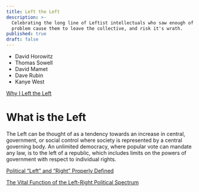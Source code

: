 ```yaml
---
title: Left the Left
description: >-
  Celebrating the long line of Leftist intellectuals who saw enough of the
  problem cause them to leave the collective, and risk it's wrath.
published: true
draft: false
---
```

- David Horowitz
- Thomas Sowell
- David Mamet
- Dave Rubin
- Kanye West

[Why I Left the Left](https://www.huffingtonpost.com/seth-swirsky/why-i-left-the-left_b_22666.html)

# What is the Left

The Left can be thought of as a tendency towards an increase in central, government, or social control where society is represented by a central governing body. An unlimited democracy, where popular vote can mandate any law, is to the left of a republic, which includes limits on the powers of government with respect to individual rights.

[Political “Left” and “Right” Properly Defined
](https://www.theobjectivestandard.com/2012/06/political-left-and-right-properly-defined/)

[The Vital Function of the Left-Right Political Spectrum](https://www.theobjectivestandard.com/2017/03/the-vital-function-of-the-left-right-political-spectrum/)
